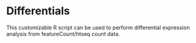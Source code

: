 # Differentials
This customizable R script can be used to perform differential expression analysis from featureCount/htseq count data.
